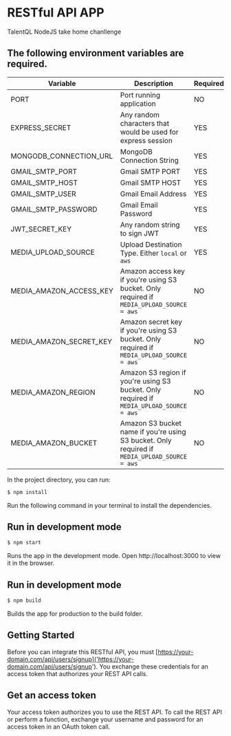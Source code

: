 # RESTful API APP
TalentQL NodeJS take home chanllenge

## The following environment variables are required.

|  Variable |  Description | Required
|---|---|---|
|  PORT | Port running application | NO |  
|  EXPRESS_SECRET |  Any random characters that would be used for express session |  YES |  
| MONGODB_CONNECTION_URL  | MongoDB Connection String  |  YES |
|  GMAIL_SMTP_PORT | Gmail SMTP PORT |  YES |
|  GMAIL_SMTP_HOST | Gmail SMTP HOST |  YES |
|  GMAIL_SMTP_USER | Gmail Email Address |  YES |
|  GMAIL_SMTP_PASSWORD | Gmail Email Password |  YES |
|  JWT_SECRET_KEY | Any random string to sign JWT |  YES |
|  MEDIA_UPLOAD_SOURCE | Upload Destination Type. Either `local` or `aws` |  YES |
|  MEDIA_AMAZON_ACCESS_KEY | Amazon access key if you're using S3 bucket. Only required if `MEDIA_UPLOAD_SOURCE = aws` |  NO|
|  MEDIA_AMAZON_SECRET_KEY| Amazon secret key if you're using S3 bucket. Only required if `MEDIA_UPLOAD_SOURCE = aws` |  NO|
|  MEDIA_AMAZON_REGION | Amazon S3 region if you're using S3 bucket. Only required if `MEDIA_UPLOAD_SOURCE = aws` |  NO |
|  MEDIA_AMAZON_BUCKET | Amazon S3 bucket name if you're using S3 bucket. Only required if `MEDIA_UPLOAD_SOURCE = aws` |  NO |


In the project directory, you can run:
```js
$ npm install
```
Run the following command in your terminal to install the dependencies.

## Run in development mode
```js
$ npm start
```
Runs the app in the development mode.
Open http://localhost:3000 to view it in the browser.

## Run in development mode
```js
$ npm build
```
Builds the app for production to the build folder.


## Getting Started
Before you can integrate this RESTful API, you must [https://your-domain.com/api/users/signup]('https://your-domain.com/api/users/signup'). You exchange these credentials for an access token that authorizes your REST API calls.

## Get an access token
Your access token authorizes you to use the REST API. To call the REST API or perform a function, exchange your username and password for an access token in an OAuth token call.